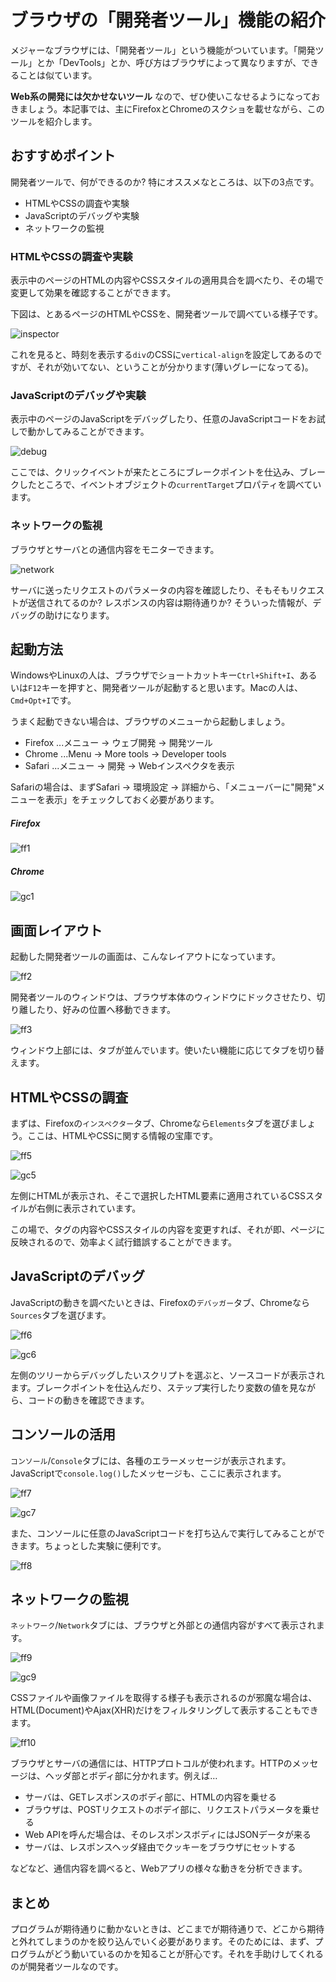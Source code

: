 # ブラウザの「開発者ツール」機能の紹介

メジャーなブラウザには、「開発者ツール」という機能がついています。「開発ツール」とか「DevTools」とか、呼び方はブラウザによって異なりますが、できることは似ています。

__Web系の開発には欠かせないツール__ なので、ぜひ使いこなせるようになっておきましょう。本記事では、主にFirefoxとChromeのスクショを載せながら、このツールを紹介します。

## おすすめポイント

開発者ツールで、何ができるのか? 特にオススメなところは、以下の3点です。

- HTMLやCSSの調査や実験
- JavaScriptのデバッグや実験
- ネットワークの監視

### HTMLやCSSの調査や実験

表示中のページのHTMLの内容やCSSスタイルの適用具合を調べたり、その場で変更して効果を確認することができます。

下図は、とあるページのHTMLやCSSを、開発者ツールで調べている様子です。

![inspector](ss/inspector.png)

これを見ると、時刻を表示する`div`のCSSに`vertical-align`を設定してあるのですが、それが効いてない、ということが分かります(薄いグレーになってる)。

### JavaScriptのデバッグや実験

表示中のページのJavaScriptをデバッグしたり、任意のJavaScriptコードをお試しで動かしてみることができます。

![debug](ss/debug.png)

ここでは、クリックイベントが来たところにブレークポイントを仕込み、ブレークしたところで、イベントオブジェクトの`currentTarget`プロパティを調べています。

### ネットワークの監視

ブラウザとサーバとの通信内容をモニターできます。

![network](ss/network.png)

サーバに送ったリクエストのパラメータの内容を確認したり、そもそもリクエストが送信されてるのか? レスポンスの内容は期待通りか? そういった情報が、デバッグの助けになります。

## 起動方法

WindowsやLinuxの人は、ブラウザでショートカットキー`Ctrl+Shift+I`、あるいは`F12`キーを押すと、開発者ツールが起動すると思います。Macの人は、`Cmd+Opt+I`です。

うまく起動できない場合は、ブラウザのメニューから起動しましょう。

- Firefox ...メニュー → ウェブ開発 → 開発ツール
- Chrome ...Menu → More tools → Developer tools
- Safari ...メニュー → 開発 → Webインスペクタを表示

Safariの場合は、まずSafari → 環境設定 → 詳細から、「メニューバーに"開発"メニューを表示」をチェックしておく必要があります。

##### Firefox
![ff1](ss/ff1.png)

##### Chrome
![gc1](ss/gc1.png)

## 画面レイアウト

起動した開発者ツールの画面は、こんなレイアウトになっています。

![ff2](ss/ff2.png)

開発者ツールのウィンドウは、ブラウザ本体のウィンドウにドックさせたり、切り離したり、好みの位置へ移動できます。

![ff3](ss/ff3.png)

ウィンドウ上部には、タブが並んでいます。使いたい機能に応じてタブを切り替えます。

## HTMLやCSSの調査

まずは、Firefoxの`インスペクター`タブ、Chromeなら`Elements`タブを選びましょう。ここは、HTMLやCSSに関する情報の宝庫です。

![ff5](ss/ff5.png)

![gc5](ss/gc5.png)

左側にHTMLが表示され、そこで選択したHTML要素に適用されているCSSスタイルが右側に表示されています。

この場で、タグの内容やCSSスタイルの内容を変更すれば、それが即、ページに反映されるので、効率よく試行錯誤することができます。

## JavaScriptのデバッグ

JavaScriptの動きを調べたいときは、Firefoxの`デバッガー`タブ、Chromeなら`Sources`タブを選びます。

![ff6](ss/ff6.png)

![gc6](ss/gc6.png)

左側のツリーからデバッグしたいスクリプトを選ぶと、ソースコードが表示されます。ブレークポイントを仕込んだり、ステップ実行したり変数の値を見ながら、コードの動きを確認できます。

## コンソールの活用

`コンソール`/`Console`タブには、各種のエラーメッセージが表示されます。JavaScriptで`console.log()`したメッセージも、ここに表示されます。

![ff7](ss/ff7.png)

![gc7](ss/gc7.png)

また、コンソールに任意のJavaScriptコードを打ち込んで実行してみることができます。ちょっとした実験に便利です。

![ff8](ss/ff8.png)

## ネットワークの監視

`ネットワーク`/`Network`タブには、ブラウザと外部との通信内容がすべて表示されます。

![ff9](ss/ff9.png)

![gc9](ss/gc9.png)

CSSファイルや画像ファイルを取得する様子も表示されるのが邪魔な場合は、HTML(Document)やAjax(XHR)だけをフィルタリングして表示することもできます。

![ff10](ss/ff10.png)

ブラウザとサーバの通信には、HTTPプロトコルが使われます。HTTPのメッセージは、ヘッダ部とボディ部に分かれます。例えば…

- サーバは、GETレスポンスのボディ部に、HTMLの内容を乗せる
- ブラウザは、POSTリクエストのボデイ部に、リクエストパラメータを乗せる
- Web APIを呼んだ場合は、そのレスポンスボディにはJSONデータが来る
- サーバは、レスポンスヘッダ経由でクッキーをブラウザにセットする

などなど、通信内容を調べると、Webアプリの様々な動きを分析できます。

## まとめ

プログラムが期待通りに動かないときは、どこまでが期待通りで、どこから期待と外れてしまうのかを絞り込んでいく必要があります。そのためには、まず、プログラムがどう動いているのかを知ることが肝心です。それを手助けしてくれるのが開発者ツールなのです。
